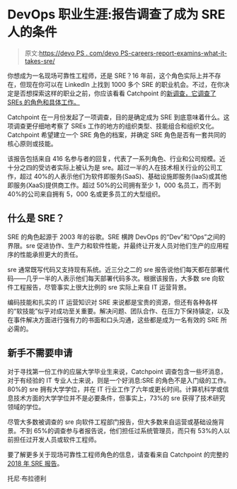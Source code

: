 # DevOps 职业生涯:报告调查了成为 SRE 人的条件

> 原文:[https://devo PS . com/devo PS-careers-report-examins-what-it-takes-sre/](https://devops.com/devops-careers-report-examines-what-it-takes-sre/)

你想成为一名现场可靠性工程师，还是 SRE？16 年前，这个角色实际上并不存在，但现在你可以在 LinkedIn 上找到 1000 多个 SRE 的职业机会。不过，在你决定是否想探索这样的职业之前，你应该看看 Catchpoint 的[新调查，它调查了 SREs 的角色和具体工作。](http://cts.businesswire.com/ct/CT?id=smartlink&url=https%3A%2F%2Fna01.safelinks.protection.outlook.com%2F%3Furl%3Dhttp%253A%252F%252Fpages.catchpoint.com%252F2018-SRE-Report.html%26data%3D02%257C01%257Cpsaulitis%2540catchpoint.com%257C27412b4fec2c4b3d5f5808d5935ca3c4%257C0c927d7e38e74a3fa4f2e746ec8a0842%257C0%257C0%257C636576948482688393%26sdata%3D61G6idrSJVkTe3sdBjM2F3NmcnShI3QDORmh7xGk0jc%253D%26reserved%3D0&esheet=51779369&newsitemid=20180327005509&lan=en-US&anchor=http%3A%2F%2Fpages.catchpoint.com%2F2018-SRE-Report.html&index=2&md5=a3f2ef7ae993a95f20adea21e679e706)

Catchpoint 在一月份发起了一项调查，目的是确定成为 SRE 到底意味着什么。这项调查更仔细地考察了 SREs 工作的地方的组织类型、技能组合和组织文化。Catchpoint 希望建立一个 SRE 角色的档案，并确定 SRE 角色是否有一套共同的核心原则或技能。

该报告包括来自 416 名参与者的回复，代表了一系列角色、行业和公司规模。近十分之四的受访者实际上被认为是 sre。超过一半的人在技术相关行业的公司工作，超过 40%的人表示他们为软件即服务(SaaS)、基础设施即服务(IaaS)或其他即服务(XaaS)提供商工作。超过 50%的公司拥有至少 1，000 名员工，而不到 40%的公司来自拥有 5，000 名或更多员工的大型组织。

## 什么是 SRE？

SRE 的角色起源于 2003 年的谷歌。SRE 横跨 DevOps 的“Dev”和“Ops”之间的界限。sre 促进协作、生产力和软件性能，并最终让开发人员对他们生产的应用程序的性能承担更大的责任。

sre 通常既写代码又支持现有系统。近三分之二的 sre 报告说他们每天都在部署代码——几乎一半的人表示他们每天部署代码多次。根据该报告，大多数 sre 向软件工程报告，尽管事实上很大比例的 sre 实际上来自 IT 运营背景。

编码技能和扎实的 IT 运营知识对 SRE 来说都是宝贵的资源，但还有各种各样的“软技能”似乎对成功至关重要。解决问题、团队合作、在压力下保持镇定，以及在事件解决方面进行强有力的书面和口头沟通，这些都是成为一名有效的 SRE 所必需的。

## 新手不需要申请

对于寻找第一份工作的应届大学毕业生来说，Catchpoint 调查包含一些坏消息，对于有经验的 IT 专业人士来说，则是一个好消息:SRE 的角色不是入门级的工作。80%的 sre 拥有大学学位，并在 IT 行业工作了六年或更长时间。计算机科学或信息技术方面的大学学位并不是必要条件，但事实上，73%的 sre 获得了技术研究领域的学位。

尽管大多数被调查的 sre 向软件工程部门报告，但大多数来自运营或基础设施背景。不到 65%的调查参与者报告说，他们担任过系统管理员，而只有 53%的人以前担任过开发人员或软件工程师。

要了解更多关于现场可靠性工程师角色的信息，请查看来自 Catchpoint 的完整的 [2018 年 SRE 报告](http://cts.businesswire.com/ct/CT?id=smartlink&url=https%3A%2F%2Fna01.safelinks.protection.outlook.com%2F%3Furl%3Dhttp%253A%252F%252Fpages.catchpoint.com%252F2018-SRE-Report.html%26data%3D02%257C01%257Cpsaulitis%2540catchpoint.com%257C27412b4fec2c4b3d5f5808d5935ca3c4%257C0c927d7e38e74a3fa4f2e746ec8a0842%257C0%257C0%257C636576948482688393%26sdata%3D61G6idrSJVkTe3sdBjM2F3NmcnShI3QDORmh7xGk0jc%253D%26reserved%3D0&esheet=51779369&newsitemid=20180327005509&lan=en-US&anchor=http%3A%2F%2Fpages.catchpoint.com%2F2018-SRE-Report.html&index=2&md5=a3f2ef7ae993a95f20adea21e679e706)。

托尼·布拉德利